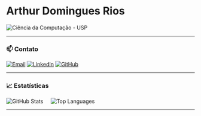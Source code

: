 # Arthur Domingues Rios

![Ciência da Computação - USP](https://img.shields.io/badge/Ciência%20da%20Computação%20-%20USP-003366?style=for-the-badge&logo=academia&logoColor=white&labelColor=002244)

---

### 📫 Contato

[![Email](https://img.shields.io/badge/Email-002244?style=for-the-badge&logo=gmail&logoColor=white)](mailto:arthur@email.com)  [![LinkedIn](https://img.shields.io/badge/LinkedIn-003366?style=for-the-badge&logo=linkedin&logoColor=white)](https://www.linkedin.com/in/seu-usuario)  [![GitHub](https://img.shields.io/badge/GitHub-002244?style=for-the-badge&logo=github&logoColor=white)](https://github.com/arthurrios)

---

### 📈 Estatísticas

![GitHub Stats](https://github-readme-stats.vercel.app/api?username=arthurrios&show_icons=true&theme=blueberry&hide_title=true&count_private=true)  &nbsp;&nbsp;&nbsp;  ![Top Languages](https://github-readme-stats.vercel.app/api/top-langs/?username=arthurrios&layout=compact&theme=blueberry)

---
